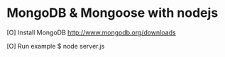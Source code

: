 # MongoDB & Mongoose with nodejs

[O] Install MongoDB http://www.mongodb.org/downloads

[O] Run example
$ node server.js
